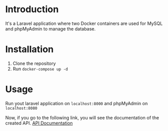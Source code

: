 # Introduction

It's a Laravel application where two Docker containers are used for MySQL and phpMyAdmin to manage the database.

# Installation

1. Clone the repository
2. Run `docker-compose up -d`

# Usage

Run yout laravel application on `localhost:8000` and phpMyAdmin on `localhost:8080`

Now, if you go to the following link, you will see the documentation of the created API.
[API Documentation](http://127.0.0.1:8000/api/documentation#/)
